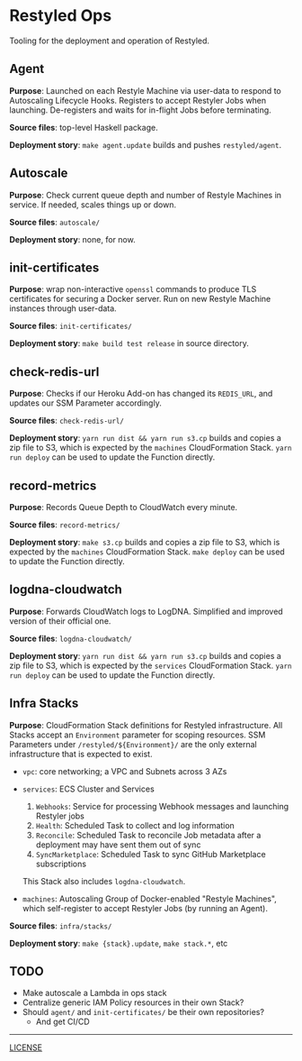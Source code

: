 # Restyled Ops

Tooling for the deployment and operation of Restyled.

## Agent

**Purpose**: Launched on each Restyle Machine via user-data to respond to
Autoscaling Lifecycle Hooks. Registers to accept Restyler Jobs when launching.
De-registers and waits for in-flight Jobs before terminating.

**Source files**: top-level Haskell package.

**Deployment story**: `make agent.update` builds and pushes `restyled/agent`.

## Autoscale

**Purpose**: Check current queue depth and number of Restyle Machines in
service. If needed, scales things up or down.

**Source files**: `autoscale/`

**Deployment story**: none, for now.

## init-certificates

**Purpose**: wrap non-interactive `openssl` commands to produce TLS certificates
for securing a Docker server. Run on new Restyle Machine instances through
user-data.

**Source files**: `init-certificates/`

**Deployment story**: `make build test release` in source directory.

## check-redis-url

**Purpose**: Checks if our Heroku Add-on has changed its `REDIS_URL`, and
updates our SSM Parameter accordingly.

**Source files**: `check-redis-url/`

**Deployment story**: `yarn run dist && yarn run s3.cp` builds and copies a zip
file to S3, which is expected by the `machines` CloudFormation Stack. `yarn run
deploy` can be used to update the Function directly.

## record-metrics

**Purpose**: Records Queue Depth to CloudWatch every minute.

**Source files**: `record-metrics/`

**Deployment story**: `make s3.cp` builds and copies a zip file to S3, which is
expected by the `machines` CloudFormation Stack. `make deploy` can be used to
update the Function directly.

## logdna-cloudwatch

**Purpose**: Forwards CloudWatch logs to LogDNA. Simplified and improved version
of their official one.

**Source files**: `logdna-cloudwatch/`

**Deployment story**: `yarn run dist && yarn run s3.cp` builds and copies a zip
file to S3, which is expected by the `services` CloudFormation Stack. `yarn run
deploy` can be used to update the Function directly.

## Infra Stacks

**Purpose**: CloudFormation Stack definitions for Restyled infrastructure. All
Stacks accept an `Environment` parameter for scoping resources. SSM Parameters
under `/restyled/${Environment}/` are the only external infrastructure that is
expected to exist.

- `vpc`: core networking; a VPC and Subnets across 3 AZs
- `services`: ECS Cluster and Services

  1. `Webhooks`: Service for processing Webhook messages and launching Restyler
     jobs
  1. `Health`: Scheduled Task to collect and log information
  1. `Reconcile`: Scheduled Task to reconcile Job metadata after a deployment
     may have sent them out of sync
  1. `SyncMarketplace`: Scheduled Task to sync GitHub Marketplace subscriptions

  This Stack also includes `logdna-cloudwatch`.

- `machines`: Autoscaling Group of Docker-enabled "Restyle Machines", which
  self-register to accept Restyler Jobs (by running an Agent).

**Source files**: `infra/stacks/`

**Deployment story**: `make {stack}.update`, `make stack.*`, etc

## TODO

- Make autoscale a Lambda in ops stack
- Centralize generic IAM Policy resources in their own Stack?
- Should `agent/` and `init-certificates/` be their own repositories?
  - And get CI/CD

---

[LICENSE](./LICENSE)
